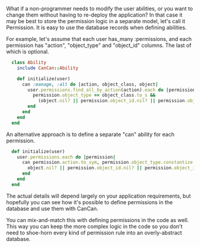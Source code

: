 What if a non-programmer needs to modify the user abilities, or you want to change them without having to re-deploy the application? In that case it may be best to store the permission logic in a separate model, let's call it Permission. It is easy to use the database records when defining abilities.

For example, let's assume that each user has_many :permissions, and each permission has "action", "object_type" and "object_id" columns. The last of which is optional.

```ruby
  class Ability
    include CanCan::Ability

    def initialize(user)
      can :manage, :all do |action, object_class, object|
        user.permissions.find_all_by_action(action).each do |permission|
          permission.object_type == object_class.to_s &&
            (object.nil? || permission.object_id.nil? || permission.object_id == object.id)
        end
      end
    end
  end
```

An alternative approach is to define a separate "can" ability for each permission.

```ruby
  def initialize(user)
    user.permissions.each do |permission|
      can permission.action.to_sym, permission.object_type.constantize do |object|
        object.nil? || permission.object_id.nil? || permission.object_id == object.id
      end
    end
  end
```

The actual details will depend largely on your application requirements, but hopefully you can see how it's possible to define permissions in the database and use them with CanCan.

You can mix-and-match this with defining permissions in the code as well. This way you can keep the more complex logic in the code so you don't need to shoe-horn every kind of permission rule into an overly-abstract database.